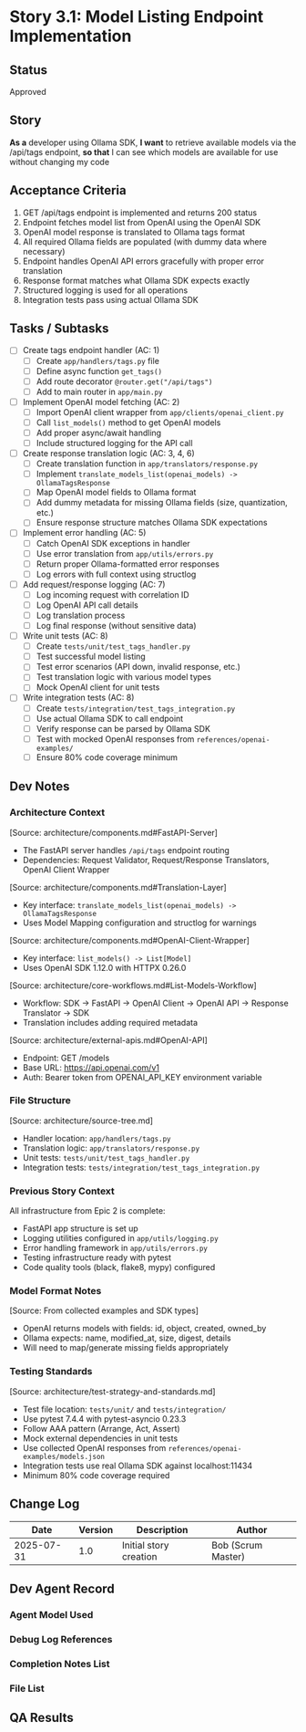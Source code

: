 # Story 3.1: Model Listing Endpoint Implementation

## Status
Approved

## Story
**As a** developer using Ollama SDK,
**I want** to retrieve available models via the /api/tags endpoint,
**so that** I can see which models are available for use without changing my code

## Acceptance Criteria

1. GET /api/tags endpoint is implemented and returns 200 status
2. Endpoint fetches model list from OpenAI using the OpenAI SDK
3. OpenAI model response is translated to Ollama tags format
4. All required Ollama fields are populated (with dummy data where necessary)
5. Endpoint handles OpenAI API errors gracefully with proper error translation
6. Response format matches what Ollama SDK expects exactly
7. Structured logging is used for all operations
8. Integration tests pass using actual Ollama SDK

## Tasks / Subtasks

- [ ] Create tags endpoint handler (AC: 1)
  - [ ] Create `app/handlers/tags.py` file
  - [ ] Define async function `get_tags()` 
  - [ ] Add route decorator `@router.get("/api/tags")`
  - [ ] Add to main router in `app/main.py`

- [ ] Implement OpenAI model fetching (AC: 2)
  - [ ] Import OpenAI client wrapper from `app/clients/openai_client.py`
  - [ ] Call `list_models()` method to get OpenAI models
  - [ ] Add proper async/await handling
  - [ ] Include structured logging for the API call

- [ ] Create response translation logic (AC: 3, 4, 6)
  - [ ] Create translation function in `app/translators/response.py`
  - [ ] Implement `translate_models_list(openai_models) -> OllamaTagsResponse`
  - [ ] Map OpenAI model fields to Ollama format
  - [ ] Add dummy metadata for missing Ollama fields (size, quantization, etc.)
  - [ ] Ensure response structure matches Ollama SDK expectations

- [ ] Implement error handling (AC: 5)
  - [ ] Catch OpenAI SDK exceptions in handler
  - [ ] Use error translation from `app/utils/errors.py`
  - [ ] Return proper Ollama-formatted error responses
  - [ ] Log errors with full context using structlog

- [ ] Add request/response logging (AC: 7)
  - [ ] Log incoming request with correlation ID
  - [ ] Log OpenAI API call details
  - [ ] Log translation process
  - [ ] Log final response (without sensitive data)

- [ ] Write unit tests (AC: 8)
  - [ ] Create `tests/unit/test_tags_handler.py`
  - [ ] Test successful model listing
  - [ ] Test error scenarios (API down, invalid response, etc.)
  - [ ] Test translation logic with various model types
  - [ ] Mock OpenAI client for unit tests

- [ ] Write integration tests (AC: 8)
  - [ ] Create `tests/integration/test_tags_integration.py`
  - [ ] Use actual Ollama SDK to call endpoint
  - [ ] Verify response can be parsed by Ollama SDK
  - [ ] Test with mocked OpenAI responses from `references/openai-examples/`
  - [ ] Ensure 80% code coverage minimum

## Dev Notes

### Architecture Context
[Source: architecture/components.md#FastAPI-Server]
- The FastAPI server handles `/api/tags` endpoint routing
- Dependencies: Request Validator, Request/Response Translators, OpenAI Client Wrapper

[Source: architecture/components.md#Translation-Layer]
- Key interface: `translate_models_list(openai_models) -> OllamaTagsResponse`
- Uses Model Mapping configuration and structlog for warnings

[Source: architecture/components.md#OpenAI-Client-Wrapper]
- Key interface: `list_models() -> List[Model]`
- Uses OpenAI SDK 1.12.0 with HTTPX 0.26.0

[Source: architecture/core-workflows.md#List-Models-Workflow]
- Workflow: SDK → FastAPI → OpenAI Client → OpenAI API → Response Translator → SDK
- Translation includes adding required metadata

[Source: architecture/external-apis.md#OpenAI-API]
- Endpoint: GET /models
- Base URL: https://api.openai.com/v1
- Auth: Bearer token from OPENAI_API_KEY environment variable

### File Structure
[Source: architecture/source-tree.md]
- Handler location: `app/handlers/tags.py`
- Translation logic: `app/translators/response.py`
- Unit tests: `tests/unit/test_tags_handler.py`
- Integration tests: `tests/integration/test_tags_integration.py`

### Previous Story Context
All infrastructure from Epic 2 is complete:
- FastAPI app structure is set up
- Logging utilities configured in `app/utils/logging.py`
- Error handling framework in `app/utils/errors.py`
- Testing infrastructure ready with pytest
- Code quality tools (black, flake8, mypy) configured

### Model Format Notes
[Source: From collected examples and SDK types]
- OpenAI returns models with fields: id, object, created, owned_by
- Ollama expects: name, modified_at, size, digest, details
- Will need to map/generate missing fields appropriately

### Testing Standards
[Source: architecture/test-strategy-and-standards.md]
- Test file location: `tests/unit/` and `tests/integration/`
- Use pytest 7.4.4 with pytest-asyncio 0.23.3
- Follow AAA pattern (Arrange, Act, Assert)
- Mock external dependencies in unit tests
- Use collected OpenAI responses from `references/openai-examples/models.json`
- Integration tests use real Ollama SDK against localhost:11434
- Minimum 80% code coverage required

## Change Log

| Date | Version | Description | Author |
|------|---------|-------------|--------|
| 2025-07-31 | 1.0 | Initial story creation | Bob (Scrum Master) |

## Dev Agent Record

### Agent Model Used
<!-- To be filled by dev agent -->

### Debug Log References
<!-- To be filled by dev agent -->

### Completion Notes List
<!-- To be filled by dev agent -->

### File List
<!-- To be filled by dev agent -->

## QA Results
<!-- To be filled by QA agent -->